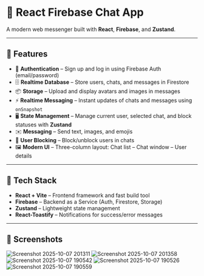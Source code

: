 # 💬 React Firebase Chat App

A modern web messenger built with **React**, **Firebase**, and **Zustand**.

---

## 🚀 Features

- 🔐 **Authentication** – Sign up and log in using Firebase Auth (email/password)  
- 🗄️ **Realtime Database** – Store users, chats, and messages in Firestore  
- 📦 **Storage** – Upload and display avatars and images in messages  
- ⚡ **Realtime Messaging** – Instant updates of chats and messages using `onSnapshot`  
- 🖥️ **State Management** – Manage current user, selected chat, and block statuses with **Zustand**  
- ✉️ **Messaging** – Send text, images, and emojis  
- 🚫 **User Blocking** – Block/unblock users in chats  
- 🖼️ **Modern UI** – Three-column layout: Chat list – Chat window – User details

---

## 🎨 Tech Stack

- **React + Vite** – Frontend framework and fast build tool  
- **Firebase** – Backend as a Service (Auth, Firestore, Storage)  
- **Zustand** – Lightweight state management  
- **React-Toastify** – Notifications for success/error messages  

---

## 📸 Screenshots
![Screenshot 2025-10-07 201311](https://github.com/user-attachments/assets/ceb0b447-4ccb-44c2-9070-ec771af72083)
![Screenshot 2025-10-07 201358](https://github.com/user-attachments/assets/c5e21a8f-100f-43e6-bb0e-2c154ba7f741)
![Screenshot 2025-10-07 190542](https://github.com/user-attachments/assets/f66f6afd-8845-40d7-841d-9c71edd0c640)
![Screenshot 2025-10-07 190526](https://github.com/user-attachments/assets/eadf7740-e303-42ad-ace2-874dba6d7f34)
![Screenshot 2025-10-07 190559](https://github.com/user-attachments/assets/f6dba536-de16-4b2a-ab37-46b89c480ad4)
